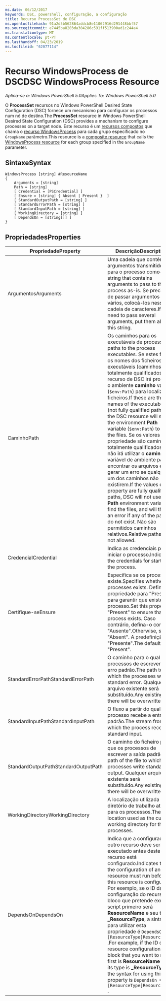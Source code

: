 ```yaml
---
ms.date: 06/12/2017
keywords: DSC, powershell, configuração, a configuração
title: Recurso ProcessSet de DSC
ms.openlocfilehash: 91a2d5b562864addcb8e11062916d291448bbf57
ms.sourcegitcommit: e7445ba8203da304286c591ff513900ad1c244a4
ms.translationtype: MT
ms.contentlocale: pt-PT
ms.lasthandoff: 04/23/2019
ms.locfileid: "62077114"
---
```

# <a name="dsc-windowsprocess-resource"></a><span data-ttu-id="d9b6b-103">Recurso WindowsProcess de DSC</span><span class="sxs-lookup"><span data-stu-id="d9b6b-103">DSC WindowsProcess Resource</span></span>

<span data-ttu-id="d9b6b-104">_Aplica-se a: Windows PowerShell 5.0_</span><span class="sxs-lookup"><span data-stu-id="d9b6b-104">_Applies To: Windows PowerShell 5.0_</span></span>

<span data-ttu-id="d9b6b-105">O **ProcessSet** recursos no Windows PowerShell Desired State Configuration (DSC) fornece um mecanismo para configurar os processos num nó de destino.</span><span class="sxs-lookup"><span data-stu-id="d9b6b-105">The **ProcessSet** resource in Windows PowerShell Desired State Configuration (DSC) provides a mechanism to configure processes on a target node.</span></span> <span data-ttu-id="d9b6b-106">Este recurso é um [recursos compostos](../../../resources/authoringResourceComposite.md) que chama o [recurso WindowsProcess](windowsProcessResource.md) para cada grupo especificado no `GroupName` parâmetro.</span><span class="sxs-lookup"><span data-stu-id="d9b6b-106">This resource is a [composite resource](../../../resources/authoringResourceComposite.md) that calls the [WindowsProcess resource](windowsProcessResource.md) for each group specified in the `GroupName` parameter.</span></span>

## <a name="syntax"></a><span data-ttu-id="d9b6b-107">Sintaxe</span><span class="sxs-lookup"><span data-stu-id="d9b6b-107">Syntax</span></span>

```
WindowsProcess [string] #ResourceName
{
    Arguments = [string]
    Path = [string]
    [ Credential = [PSCredential] ]
    [ Ensure = [string] { Absent | Present }  ]
    [ StandardOutputPath = [string] ]
    [ StandardErrorPath = [string] ]
    [ StandardInputPath = [string] ]
    [ WorkingDirectory = [string] ]
    [ DependsOn = [string[]] ]
}
```

## <a name="properties"></a><span data-ttu-id="d9b6b-108">Propriedades</span><span class="sxs-lookup"><span data-stu-id="d9b6b-108">Properties</span></span>

| <span data-ttu-id="d9b6b-109">Propriedade</span><span class="sxs-lookup"><span data-stu-id="d9b6b-109">Property</span></span> | <span data-ttu-id="d9b6b-110">Descrição</span><span class="sxs-lookup"><span data-stu-id="d9b6b-110">Description</span></span> |
| --- | --- |
| <span data-ttu-id="d9b6b-111">Argumentos</span><span class="sxs-lookup"><span data-stu-id="d9b6b-111">Arguments</span></span>| <span data-ttu-id="d9b6b-112">Uma cadeia que contém os argumentos transmitidos para o processo como-é.</span><span class="sxs-lookup"><span data-stu-id="d9b6b-112">A string that contains arguments to pass to the process as-is.</span></span> <span data-ttu-id="d9b6b-113">Se precisar de passar argumentos vários, colocá-los nessa cadeia de caracteres.</span><span class="sxs-lookup"><span data-stu-id="d9b6b-113">If you need to pass several arguments, put them all in this string.</span></span>|
| <span data-ttu-id="d9b6b-114">Caminho</span><span class="sxs-lookup"><span data-stu-id="d9b6b-114">Path</span></span>| <span data-ttu-id="d9b6b-115">Os caminhos para os executáveis de processo.</span><span class="sxs-lookup"><span data-stu-id="d9b6b-115">The paths to the process executables.</span></span> <span data-ttu-id="d9b6b-116">Se estes forem os nomes dos ficheiros executáveis (caminhos totalmente qualificados), o recurso de DSC irá procurar o ambiente **caminho** variável (`$env:Path`) para localizar os ficheiros.</span><span class="sxs-lookup"><span data-stu-id="d9b6b-116">If these are the names of the executable files (not fully qualified paths), the DSC resource will search the environment **Path** variable (`$env:Path`) to find the files.</span></span> <span data-ttu-id="d9b6b-117">Se os valores dessa propriedade são caminhos totalmente qualificados, DSC não irá utilizar o **caminho** variável de ambiente para encontrar os arquivos e irá gerar um erro se qualquer um dos caminhos não existirem.</span><span class="sxs-lookup"><span data-stu-id="d9b6b-117">If the values of this property are fully qualified paths, DSC will not use the **Path** environment variable to find the files, and will throw an error if any of the paths do not exist.</span></span> <span data-ttu-id="d9b6b-118">Não são permitidos caminhos relativos.</span><span class="sxs-lookup"><span data-stu-id="d9b6b-118">Relative paths are not allowed.</span></span>|
| <span data-ttu-id="d9b6b-119">Credencial</span><span class="sxs-lookup"><span data-stu-id="d9b6b-119">Credential</span></span>| <span data-ttu-id="d9b6b-120">Indica as credenciais para iniciar o processo.</span><span class="sxs-lookup"><span data-stu-id="d9b6b-120">Indicates the credentials for starting the process.</span></span>|
| <span data-ttu-id="d9b6b-121">Certifique-se</span><span class="sxs-lookup"><span data-stu-id="d9b6b-121">Ensure</span></span>| <span data-ttu-id="d9b6b-122">Especifica se os processos existe.</span><span class="sxs-lookup"><span data-stu-id="d9b6b-122">Specifies whether the processes exists.</span></span> <span data-ttu-id="d9b6b-123">Defina esta propriedade para "Presente" para garantir que existe o processo.</span><span class="sxs-lookup"><span data-stu-id="d9b6b-123">Set this property to "Present" to ensure that the process exists.</span></span> <span data-ttu-id="d9b6b-124">Caso contrário, defina-o como "Ausente".</span><span class="sxs-lookup"><span data-stu-id="d9b6b-124">Otherwise, set it to "Absent".</span></span> <span data-ttu-id="d9b6b-125">A predefinição é "Presente".</span><span class="sxs-lookup"><span data-stu-id="d9b6b-125">The default is "Present".</span></span>|
| <span data-ttu-id="d9b6b-126">StandardErrorPath</span><span class="sxs-lookup"><span data-stu-id="d9b6b-126">StandardErrorPath</span></span>| <span data-ttu-id="d9b6b-127">O caminho para o qual os processos de escrever o erro padrão.</span><span class="sxs-lookup"><span data-stu-id="d9b6b-127">The path to which the processes write standard error.</span></span> <span data-ttu-id="d9b6b-128">Qualquer arquivo existente será substituído.</span><span class="sxs-lookup"><span data-stu-id="d9b6b-128">Any existing file there will be overwritten.</span></span>|
| <span data-ttu-id="d9b6b-129">StandardInputPath</span><span class="sxs-lookup"><span data-stu-id="d9b6b-129">StandardInputPath</span></span>| <span data-ttu-id="d9b6b-130">O fluxo a partir do qual o processo recebe a entrada padrão.</span><span class="sxs-lookup"><span data-stu-id="d9b6b-130">The stream from which the process receives standard input.</span></span>|
| <span data-ttu-id="d9b6b-131">StandardOutputPath</span><span class="sxs-lookup"><span data-stu-id="d9b6b-131">StandardOutputPath</span></span>| <span data-ttu-id="d9b6b-132">O caminho do ficheiro para que os processos de escrever a saída padrão.</span><span class="sxs-lookup"><span data-stu-id="d9b6b-132">The path of the file to which the processes write standard output.</span></span> <span data-ttu-id="d9b6b-133">Qualquer arquivo existente será substituído.</span><span class="sxs-lookup"><span data-stu-id="d9b6b-133">Any existing file there will be overwritten.</span></span>|
| <span data-ttu-id="d9b6b-134">WorkingDirectory</span><span class="sxs-lookup"><span data-stu-id="d9b6b-134">WorkingDirectory</span></span>| <span data-ttu-id="d9b6b-135">A localização utilizada como diretório de trabalho atual para os processos.</span><span class="sxs-lookup"><span data-stu-id="d9b6b-135">The location used as the current working directory for the processes.</span></span>|
| <span data-ttu-id="d9b6b-136">DependsOn</span><span class="sxs-lookup"><span data-stu-id="d9b6b-136">DependsOn</span></span> | <span data-ttu-id="d9b6b-137">Indica que a configuração de outro recurso deve ser executado antes deste recurso está configurado.</span><span class="sxs-lookup"><span data-stu-id="d9b6b-137">Indicates that the configuration of another resource must run before this resource is configured.</span></span> <span data-ttu-id="d9b6b-138">Por exemplo, se o ID da configuração do recurso do bloco que pretende executar script primeiro será **ResourceName** e seu tipo é **_ResourceType**, a sintaxe para utilizar esta propriedade é `DependsOn = "[ResourceType]ResourceName"` .</span><span class="sxs-lookup"><span data-stu-id="d9b6b-138">For example, if the ID of the resource configuration script block that you want to run first is **ResourceName** and its type is **_ResourceType**, the syntax for using this property is `DependsOn = "[ResourceType]ResourceName"` .</span></span>|
